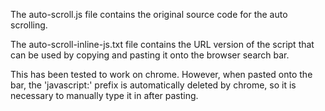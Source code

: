 The auto-scroll.js file contains the original source code for the auto scrolling.

The auto-scroll-inline-js.txt file contains the URL version of the script that can be used by copying and pasting it onto the browser search bar.

This has been tested to work on chrome. However, when pasted onto the bar, the 'javascript:' prefix is automatically deleted by chrome, so it is necessary to manually type it in after pasting.
